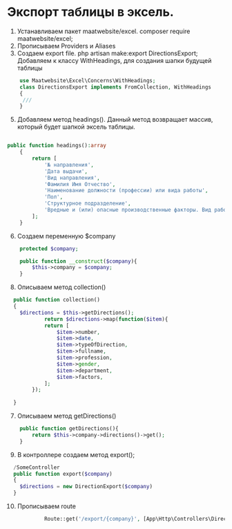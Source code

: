 # Экспорт таблицы в эксель.
1. Устанавливаем пакет maatwebsite/excel. composer require maatwebsite/excel;
2. Прописываем Providers и Aliases
3. Создаем export file. php artisan make:export DirectionsExport; Добавляем к классу WithHeadings, для создания шапки будущей таблицы
```php
    use Maatwebsite\Excel\Concerns\WithHeadings;
    class DirectionsExport implements FromCollection, WithHeadings 
    {
     ///
    }
```
5. Добавляем метод headings(). Данный метод возвращает массив, который будет шапкой эксель таблицы.
```php

public function headings():array
    {
        return [
            '№ направления',
            'Дата выдачи',
            'Вид направления',
            'Фамилия Имя Отчество',
            'Наименование должности (профессии) или вида работы',
            'Пол',
            'Структурное подразделение',
            'Вредные и (или) опасные производственные факторы. Вид работы',
        ];
    }
```
6. Создаем переменную $company
```php
    protected $company;

    public function __construct($company){
        $this->company = $company;
    }
```
8. Описываем метод collection()
```php
  public function collection()
  {
    $directions = $this->getDirections();
            return $directions->map(function($item){
            return [
                $item->number,
                $item->date,
                $item->typeOfDirection,
                $item->fullname,
                $item->profession,
                $item->gender,
                $item->department,
                $item->factors,
            ];
        });
    
  }
```
7. Описываем метод getDirections()
```php
    public function getDirections(){
        return $this->company->directions()->get();
    }
```
9. В контроллере создаем метод export();
```php
  /SomeController
  public function export($company)
  {
    $directions = new DirectionExport($company)
  }
  ```
  10. Прописываем route
  ```php
              Route::get('/export/{company}', [App\Http\Controllers\DirectionController::class, 'export'])->name('direction.export');
  ```
